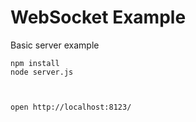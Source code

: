 WebSocket Example
============================

Basic server example


	npm install
	node server.js
	
	
	
	open http://localhost:8123/
